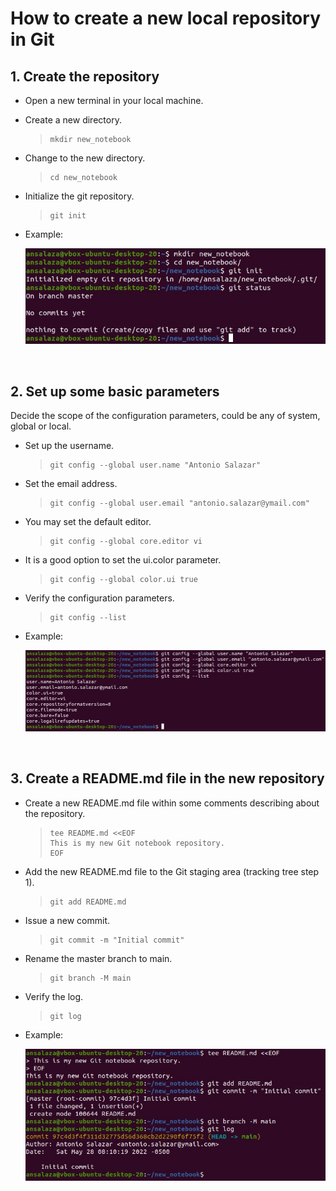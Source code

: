 # How to create a new local repository in Git

## 1. Create the repository
- Open a new terminal in your local machine.
- Create a new directory.

    >```
    > mkdir new_notebook
    >```

- Change to the new directory.

    >```
    > cd new_notebook
    >```

- Initialize the git repository.

    >```
    > git init
    >```

- Example:

    ![git_repo1](images/git_local_repo_01.jpg)


<br/>

## 2. Set up some basic parameters
Decide the scope of the configuration parameters, could be any of system, global or local.
- Set up the username. 

    >```
    > git config --global user.name "Antonio Salazar"
    >```

- Set the email address.

    >```
    > git config --global user.email "antonio.salazar@ymail.com"
    >```

- You may set the default editor.

    >```
    > git config --global core.editor vi
    >```

- It is a good option to set the ui.color parameter.

    >```
    > git config --global color.ui true
    >```

- Verify the configuration parameters.

    >```
    > git config --list
    >```

- Example:

    ![git_config](images/git_config.jpg)

<br/>

## 3. Create a README.md file in the new repository 
- Create a new README.md file within some comments describing about the repository.

    >```
    > tee README.md <<EOF
    > This is my new Git notebook repository.
    > EOF
    >```


- Add the new README.md file to the Git staging area (tracking tree step 1).

    >```
    > git add README.md
    >```

- Issue a new commit.

    >```
    > git commit -m "Initial commit"
    >```

- Rename the master branch to main.

    >```
    > git branch -M main
    >```

- Verify the log.

    >```
    > git log
    >```

- Example:

    ![git_config](images/git_local_repo_02.jpg)







